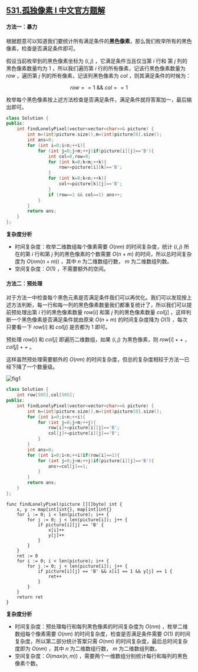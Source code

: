 ## [531.孤独像素 I 中文官方题解](https://leetcode.cn/problems/lonely-pixel-i/solutions/100000/gu-du-xiang-su-i-by-leetcode-solution)

#### 方法一：暴力

根据题意可以知道我们要统计所有满足条件的**黑色像素**，那么我们枚举所有的黑色像素，检查是否满足条件即可。

假设当前枚举到的黑色像素坐标为 $(i,j)$ ，它满足条件当且仅当第 $i$ 行和 第 $j$ 列的黑色像素数量均为 $1$ ，所以我们遍历第 $i$ 行的所有像素，记该行黑色像素数量为 $row$ ，遍历第 $j$ 列的所有像素，记该列黑色像素为 $col$ ，则其满足条件的时候为：

$$row==1\ \&\&\ col==1$$

枚举每个黑色像素按上述方法检查是否满足条件，满足条件就将答案加一，最后输出即可。

```C++ []
class Solution {
public:
    int findLonelyPixel(vector<vector<char>>& picture) {
        int n=(int)picture.size(),m=(int)picture[0].size();
        int ans=0;
        for (int i=0;i<n;++i){
            for (int j=0;j<m;++j)if(picture[i][j]=='B'){
                int col=0,row=0;
                for (int k=0;k<m;++k){
                    row+=picture[i][k]=='B';
                }
                for (int k=0;k<n;++k){
                    col+=picture[k][j]=='B';
                }
                if (row==1 && col==1) ans++;
            }
        }
        return ans;
    }
};
```

**复杂度分析**

- 时间复杂度：枚举二维数组每个像素需要 $O(nm)$ 的时间复杂度，统计 $(i,j)$ 所在的第 $i$ 行和第 $j$ 列的黑色像素的个数需要 $O(n+m)$ 的时间，所以总时间复杂度为 $O(nm(n+m))$ ，其中 $n$ 为二维数组行数， $m$ 为二维数组列数。
- 空间复杂度：$O(1)$ ，不需要额外的空间。

#### 方法二：预处理

对于方法一中检查每个黑色元素是否满足条件我们可以再优化。我们可以发现按上述方法判断，每一行和每一列的黑色像素数量我们都重复统计了，所以我们可以提前预处理出第 $i$ 行的黑色像素数量 $row[i]$ 和第 $j$ 列的黑色像素数量 $col[j]$ ，这样判断一个黑色像素是否满足条件就由原来 $O(n+m)$ 的时间复杂度降为 $O(1)$ ，每次只要看一下 $row[i]$ 和 $col[j]$ 是否都为 1 即可。

预处理 $row[i]$ 和 $col[j]$ 即遍历二维数组，如果 $(i,j)$ 为黑色像素，则 $row[i]++$ ，$col[j]++$ 。

这样虽然预处理需要额外的 $O(nm)$ 的时间复杂度，但总的复杂度相较于方法一已经下降了一个数量级。

![fig1](https://assets.leetcode-cn.com/solution-static/531_fig1.gif)

```c++ []
class Solution {
    int row[505],col[505];
public:
    int findLonelyPixel(vector<vector<char>>& picture) {
        int n=(int)picture.size(),m=(int)picture[0].size();
        for (int i=0;i<n;++i){
            for (int j=0;j<m;++j){
                row[i]+=picture[i][j]=='B';
                col[j]+=picture[i][j]=='B';
            }
        }
        int ans=0;
        for (int i=0;i<n;++i)if(row[i]==1){
            for (int j=0;j<m;++j)if(picture[i][j]=='B'){
                ans+=col[j]==1;
            }
        }
        return ans;
    }
};
```
```golang []
func findLonelyPixel(picture [][]byte) int {
    x, y := map[int]int{}, map[int]int{}
    for i := 0; i < len(picture); i++ {
        for j := 0; j < len(picture[i]); j++ {
            if picture[i][j] == 'B' {
                x[i]++
                y[j]++
            }
        }
    }
    ret := 0
    for i := 0; i < len(picture); i++ {
        for j := 0; j < len(picture[i]); j++ {
            if picture[i][j] == 'B' && x[i] == 1 && y[j] == 1 {
                ret++
            }
        }
    } 
    return ret
}
```


**复杂度分析**

- 时间复杂度：预处理每行和每列黑色像素的时间复杂度为 $O(nm)$ ，枚举二维数组每个像素需要 $O(nm)$ 的时间复杂度，检查是否满足条件需要 $O(1)$ 的时间复杂度，所以第二部分统计答案只需 $O(nm)$ 的时间复杂度，最后总时间复杂度即为 $O(nm)$ ，其中 $n$ 为二维数组行数， $m$ 为二维数组列数。
- 空间复杂度：$O(max(n,m))$ ，需要两个一维数组分别统计每行和每列的黑色像素个数。